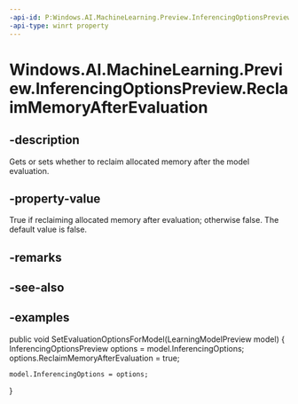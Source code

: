```yaml
---
-api-id: P:Windows.AI.MachineLearning.Preview.InferencingOptionsPreview.ReclaimMemoryAfterEvaluation
-api-type: winrt property
---
```


<!-- Property syntax.
public bool ReclaimMemoryAfterEvaluation { get;  set; }
-->

# Windows.AI.MachineLearning.Preview.InferencingOptionsPreview.ReclaimMemoryAfterEvaluation

## -description
Gets or sets whether to reclaim allocated memory after the model evaluation.

## -property-value
True if reclaiming allocated memory after evaluation; otherwise false. The default value is false.

## -remarks

## -see-also

## -examples
public void SetEvaluationOptionsForModel(LearningModelPreview model)
{
    InferencingOptionsPreview options = model.InferencingOptions;
    options.ReclaimMemoryAfterEvaluation = true;
 
    model.InferencingOptions = options;
}


